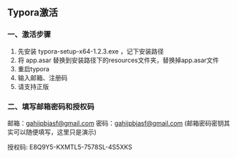 ## Typora激活

### 一、激活步骤

1. 先安装 typora-setup-x64-1.2.3.exe ，记下安装路径
2. 将 app.asar 替换到安装路径下的resources文件夹，替换掉app.asar文件
3. 重启typora
4. 输入邮箱、注册码
5. 请支持正版

### 二、填写邮箱密码和授权码

邮箱：gahijpbjasf@gmail.com 
密码：gahijpbjasf@gmail.com 
(邮箱密码密钥其实可以随便填写，这里只是演示)

授权码: E8Q9Y5-KXMTL5-7578SL-4S5XKS
